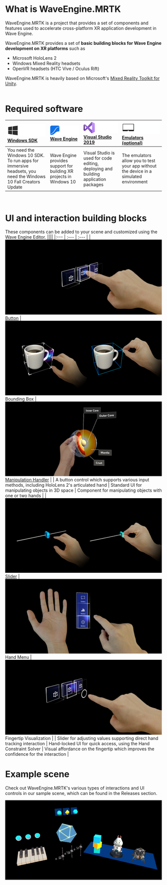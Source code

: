 # What is WaveEngine.MRTK
WaveEngine.MRTK is a project that provides a set of components and features used to accelerate cross-platform XR application development in Wave Engine. 

WaveEngine.MRTK provides a set of **basic building blocks for Wave Engine development on XR platforms** such as
* Microsoft HoloLens 2
* Windows Mixed Reality headsets
* OpenVR headsets (HTC Vive / Oculus Rift)

WaveEngine.MRTK is heavily based on Microsoft's [Mixed Reality Toolkit for Unity](https://github.com/microsoft/MixedRealityToolkit-Unity).<br><br>

# Required software
[![Windows SDK](Documentation/Images/Requirements_WindowsSDK.png)](https://developer.microsoft.com/windows/downloads/windows-10-sdk) [Windows SDK](https://developer.microsoft.com/windows/downloads/windows-10-sdk) | [![Wave Engine](Documentation/Images/Requirements_WaveEngine.png)](https://waveengine.net/Downloads) [Wave Engine](https://waveengine.net/Downloads) | [![Visual Studio 2019](Documentation/Images/Requirements_VisualStudio.png)](http://dev.windows.com/downloads) [Visual Studio 2019](http://dev.windows.com/downloads) | [![Emulators (optional)](Documentation/Images/Requirements_Emulators.png)](https://docs.microsoft.com/windows/mixed-reality/using-the-hololens-emulator) [Emulators (optional)](https://docs.microsoft.com/windows/mixed-reality/using-the-hololens-emulator)|
| :--- | :--- | :--- | :--- |
| You need the Windows 10 SDK. To run apps for immersive headsets, you need the Windows 10 Fall Creators Update | Wave Engine provides support for building XR projects in Windows 10 | Visual Studio is used for code editing, deploying and building application packages | The emulators allow you to test your app without the device in a simulated environment |
<br>

# UI and interaction building blocks
These components can be added to your scene and customized using the Wave Engine Editor.
||||
|:--- | :--- | :--- |
| ![Button](Documentation/Images/Button/MRTK_Button_Main.png) [Button](Documentation/README_Button.md) | ![Bounding Box](Documentation/Images/BoundingBox/MRTK_BoundingBox_Main.png) Bounding Box | ![Manipulation Handler](Documentation/Images/ManipulationHandler/MRTK_Manipulation_Main.png) [Manipulation Handler](Documentation/README_ManipulationHandler.md) |
| A button control which supports various input methods, including HoloLens 2's articulated hand | Standard UI for manipulating objects in 3D space | Component for manipulating objects with one or two hands |
| ![Slider](Documentation/Images/Slider/MRTK_UX_Slider_Main.jpg) [Slider](Documentation/README_Slider.md) | ![Hand Menu](Documentation/Images/Solver/MRTK_UX_HandMenu.png) Hand Menu | ![Fingertip Visualization](Documentation/Images/Fingertip/MRTK_FingertipVisualization_Main.png) Fingertip Visualization |
| Slider for adjusting values supporting direct hand tracking interaction | Hand-locked UI for quick access, using the Hand Constraint Solver | Visual affordance on the fingertip which improves the confidence for the interaction |
<br>

# Example scene
Check out WaveEngine.MRTK's various types of interactions and UI controls in our sample scene, which can be found in the Releases section.

![Example Scene](Documentation/Images/MRTK_Examples.png)